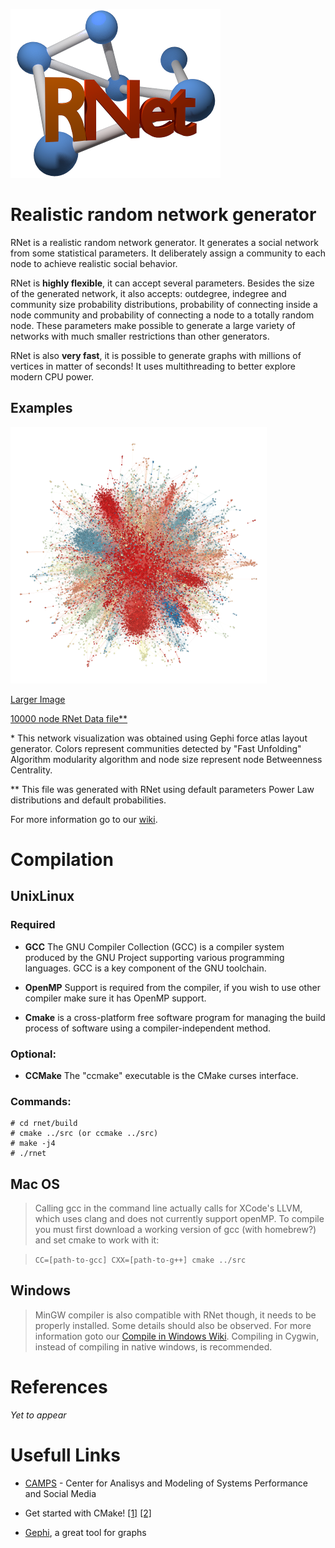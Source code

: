![RNet](res/net2-small.png)

# Realistic random network generator

RNet is a realistic random network generator. It generates a social network from
some statistical parameters. It deliberately assign a community to each node to 
achieve realistic social behavior.

RNet is __highly flexible__, it can accept several parameters. Besides the size of the generated network, it also accepts: outdegree, indegree and community size probability distributions, probability of connecting inside a node community and probability of connecting a node to a totally random node. These parameters make possible to generate a large variety of networks with much smaller restrictions than other generators.

RNet is also __very fast__, it is possible to generate graphs with millions of vertices in matter of seconds! It uses multithreading to better explore modern CPU power.

## Examples

![10000 node RNet*](res/rnet10000-small.png "10000 node RNet*")

[Larger Image](http://github.com/mtcs/rnet/wiki/res/rnet10000.png)

[10000 node RNet Data file**](res/rnet10000-el.txt "rnet10000-el.txt.gz")

\* This network visualization was obtained using Gephi force atlas layout generator. Colors represent communities detected by "Fast Unfolding" Algorithm modularity algorithm and node size represent node Betweenness Centrality.

\*\* This file was generated with RNet using default parameters Power Law distributions and default probabilities.

For more information go to our [wiki](https://github.com/mtcs/rnet/wiki).

# Compilation

## UnixLinux

### Required 

* __GCC__ The GNU Compiler Collection (GCC) is a compiler system produced by the
GNU Project supporting various programming languages. GCC is a key component of 
the GNU toolchain.

* __OpenMP__ Support is required from the compiler, if you wish to use other 
compiler make sure it has OpenMP support.
	
* __Cmake__ is a cross-platform free software program for managing the build
process of software using a compiler-independent method.

### Optional:

* __CCMake__ The "ccmake" executable is the CMake curses interface.

### Commands:

	# cd rnet/build
	# cmake ../src (or ccmake ../src)
	# make -j4
	# ./rnet
	
## Mac OS

> Calling gcc in the command line actually calls for XCode's LLVM, which uses clang 
and does not currently support openMP. To compile you must first download a working 
version of gcc (with homebrew?) and set cmake to work with it:

> `CC=[path-to-gcc] CXX=[path-to-g++] cmake ../src`



## Windows

> MinGW compiler is also compatible with RNet though, it needs to be properly installed. Some details should also be observed. For more information goto our [Compile in Windows Wiki](http://github.com/mtcs/rnet/wiki/Windows-Compilation). Compiling in Cygwin, instead of compiling in native windows, is recommended.

	
# References

_Yet to appear_


# Usefull Links

* [CAMPS](http://camps.dcc.ufmg.br/) - Center for Analisys and Modeling of Systems Performance and Social Media

* Get started with CMake! [\[1\]](http://www.cmake.org/cmake/help/cmake_tutorial.html, "CMake Tutorial")
 [\[2\]](http://wiki.icub.org/yarpdoc/using_cmake.html)

* [Gephi](https://gephi.org/), a great tool for graphs

